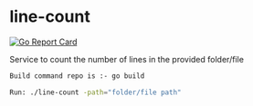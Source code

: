# line-count

[![Go Report Card](https://goreportcard.com/badge/gojp/goreportcard)](https://goreportcard.com/report/aditi23/line-count)

Service to count the number of lines in the provided folder/file

```sh
Build command repo is :- go build
```

```sh
Run: ./line-count -path="folder/file path"
```

